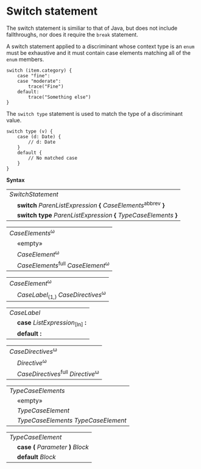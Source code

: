 # Switch statement

The switch statement is similiar to that of Java, but does not include fallthroughs, nor does it require the `break` statement.

A switch statement applied to a discriminant whose context type is an `enum` must be exhaustive and it must contain case elements matching all of the `enum` members.

```
switch (item.category) {
    case "fine":
    case "moderate":
        trace("Fine")
    default:
        trace("Something else")
}
```

The `switch type` statement is used to match the type of a discriminant value.

```
switch type (v) {
    case (d: Date) {
        // d: Date
    }
    default {
        // No matched case
    }
}
```

**Syntax**

<table>
    <tr>
        <td colspan="2"><i>SwitchStatement</i></td>
    </tr>
    <tr>
        <td>&nbsp;</td><td><b>switch</b> <i>ParenListExpression</i> <b>&#x7B;</b> <i>CaseElements</i><sup>abbrev</sup> <b>&#x7D;</b></td>
    </tr>
    <tr>
        <td>&nbsp;</td><td><b>switch type</b> <i>ParenListExpression</i> <b>&#x7B;</b> <i>TypeCaseElements</i> <b>&#x7D;</b></td>
    </tr>
</table>

<table>
    <tr>
        <td colspan="2"><i>CaseElements</i><sup>ω</sup></td>
    </tr>
    <tr>
        <td>&nbsp;</td><td>«empty»</td>
    </tr>
    <tr>
        <td>&nbsp;</td><td><i>CaseElement</i><sup>ω</sup></td>
    </tr>
    <tr>
        <td>&nbsp;</td><td><i>CaseElements</i><sup>full</sup> <i>CaseElement</i><sup>ω</sup></td>
    </tr>
</table>

<table>
    <tr>
        <td colspan="2"><i>CaseElement</i><sup>ω</sup></td>
    </tr>
    <tr>
        <td>&nbsp;</td><td><i>CaseLabel</i><sub>{1,}</sub> <i>CaseDirectives</i><sup>ω</sup></td>
    </tr>
</table>

<table>
    <tr>
        <td colspan="2"><i>CaseLabel</i></td>
    </tr>
    <tr>
        <td>&nbsp;</td><td><b>case</b> <i>ListExpression</i><sub>[In]</sub> <b>:</b></td>
    </tr>
    <tr>
        <td>&nbsp;</td><td><b>default :</b></td>
    </tr>
</table>

<table>
    <tr>
        <td colspan="2"><i>CaseDirectives</i><sup>ω</sup></td>
    </tr>
    <tr>
        <td>&nbsp;</td><td><i>Directive</i><sup>ω</sup></td>
    </tr>
    <tr>
        <td>&nbsp;</td><td><i>CaseDirectives</i><sup>full</sup> <i>Directive</i><sup>ω</sup></td>
    </tr>
</table>

<table>
    <tr>
        <td colspan="2"><i>TypeCaseElements</i></td>
    </tr>
    <tr>
        <td>&nbsp;</td><td>«empty»</td>
    </tr>
    <tr>
        <td>&nbsp;</td><td><i>TypeCaseElement</i></td>
    </tr>
    <tr>
        <td>&nbsp;</td><td><i>TypeCaseElements</i> <i>TypeCaseElement</i></td>
    </tr>
</table>

<table>
    <tr>
        <td colspan="2"><i>TypeCaseElement</i></td>
    </tr>
    <tr>
        <td>&nbsp;</td><td><b>case &#x28;</b> <i>Parameter</i> <b>&#x29;</b> <i>Block</i></td>
    </tr>
    <tr>
        <td>&nbsp;</td><td><b>default</b> <i>Block</i></td>
    </tr>
</table>